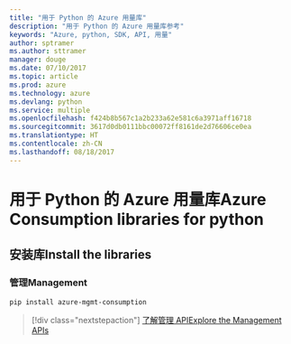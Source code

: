 ```yaml
---
title: "用于 Python 的 Azure 用量库"
description: "用于 Python 的 Azure 用量库参考"
keywords: "Azure, python, SDK, API, 用量"
author: sptramer
ms.author: sttramer
manager: douge
ms.date: 07/10/2017
ms.topic: article
ms.prod: azure
ms.technology: azure
ms.devlang: python
ms.service: multiple
ms.openlocfilehash: f424b8b567c1a2b233a62e581c6a3971aff16718
ms.sourcegitcommit: 3617d0db0111bbc00072ff8161de2d76606ce0ea
ms.translationtype: HT
ms.contentlocale: zh-CN
ms.lasthandoff: 08/18/2017
---
```

# <a name="azure-consumption-libraries-for-python"></a><span data-ttu-id="f966b-104">用于 Python 的 Azure 用量库</span><span class="sxs-lookup"><span data-stu-id="f966b-104">Azure Consumption libraries for python</span></span>

## <a name="install-the-libraries"></a><span data-ttu-id="f966b-105">安装库</span><span class="sxs-lookup"><span data-stu-id="f966b-105">Install the libraries</span></span>


### <a name="management"></a><span data-ttu-id="f966b-106">管理</span><span class="sxs-lookup"><span data-stu-id="f966b-106">Management</span></span>

```bash
pip install azure-mgmt-consumption
```
> [!div class="nextstepaction"]
> [<span data-ttu-id="f966b-107">了解管理 API</span><span class="sxs-lookup"><span data-stu-id="f966b-107">Explore the Management APIs</span></span>](/python/api/overview/azure/consumption/managementlibrary)